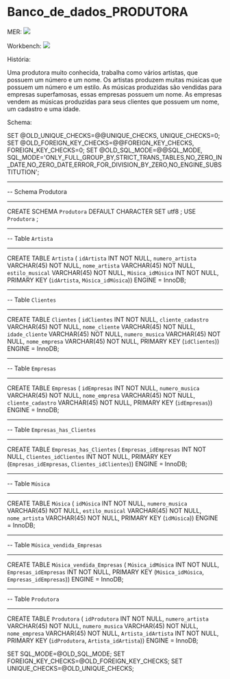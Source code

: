 # Banco_de_dados_PRODUTORA

MER:
<img src= "music01.png" >

Workbench:
<img src= "music02.png">

História:
  
  Uma produtora muito conhecida, trabalha como vários artistas, que possuem um número e um nome. Os artistas produzem muitas músicas que possuem um número e um estilo. As músicas produzidas são vendidas para empresas superfamosas, essas empresas possuem um nome. As empresas vendem as músicas produzidas para seus clientes que possuem um nome, um cadastro e uma idade. 

Schema:

SET @OLD_UNIQUE_CHECKS=@@UNIQUE_CHECKS, UNIQUE_CHECKS=0;
SET @OLD_FOREIGN_KEY_CHECKS=@@FOREIGN_KEY_CHECKS, FOREIGN_KEY_CHECKS=0;
SET @OLD_SQL_MODE=@@SQL_MODE, SQL_MODE='ONLY_FULL_GROUP_BY,STRICT_TRANS_TABLES,NO_ZERO_IN_DATE,NO_ZERO_DATE,ERROR_FOR_DIVISION_BY_ZERO,NO_ENGINE_SUBSTITUTION';

-- -----------------------------------------------------
-- Schema Produtora
-- -----------------------------------------------------
CREATE SCHEMA `Produtora` DEFAULT CHARACTER SET utf8 ;
USE `Produtora` ;

-- -----------------------------------------------------
-- Table `Artista`
-- -----------------------------------------------------

CREATE TABLE `Artista` (
  `idArtista` INT NOT NULL,
  `numero_artista` VARCHAR(45) NOT NULL,
  `nome_artista` VARCHAR(45) NOT NULL,
  `estilo_musical` VARCHAR(45) NOT NULL,
  `Música_idMúsica` INT NOT NULL,
  PRIMARY KEY (`idArtista`, `Música_idMúsica`))
ENGINE = InnoDB;


-- -----------------------------------------------------
-- Table `Clientes`
-- -----------------------------------------------------

CREATE TABLE  `Clientes` (
  `idClientes` INT NOT NULL,
  `cliente_cadastro` VARCHAR(45) NOT NULL,
  `nome_cliente` VARCHAR(45) NOT NULL,
  `idade_cliente` VARCHAR(45) NOT NULL,
  `numero_musica` VARCHAR(45) NOT NULL,
  `nome_empresa` VARCHAR(45) NOT NULL,
  PRIMARY KEY (`idClientes`))
ENGINE = InnoDB;


-- -----------------------------------------------------
-- Table `Empresas`
-- -----------------------------------------------------

CREATE TABLE `Empresas` (
  `idEmpresas` INT NOT NULL,
  `numero_musica` VARCHAR(45) NOT NULL,
  `nome_empresa` VARCHAR(45) NOT NULL,
  `cliente_cadastro` VARCHAR(45) NOT NULL,
  PRIMARY KEY (`idEmpresas`))
ENGINE = InnoDB;


-- -----------------------------------------------------
-- Table `Empresas_has_Clientes`
-- -----------------------------------------------------

CREATE TABLE `Empresas_has_Clientes` (
  `Empresas_idEmpresas` INT NOT NULL,
  `Clientes_idClientes` INT NOT NULL,
  PRIMARY KEY (`Empresas_idEmpresas`, `Clientes_idClientes`))
ENGINE = InnoDB;


-- -----------------------------------------------------
-- Table `Música`
-- -----------------------------------------------------

CREATE TABLE `Música` (
  `idMúsica` INT NOT NULL,
  `numero_musica` VARCHAR(45) NOT NULL,
  `estilo_musical` VARCHAR(45) NOT NULL,
  `nome_artista` VARCHAR(45) NOT NULL,
  PRIMARY KEY (`idMúsica`))
ENGINE = InnoDB;

-----------------------------------------------------
-- Table `Música_vendida_Empresas`
-- -----------------------------------------------------

CREATE TABLE `Música_vendida_Empresas` (
  `Música_idMúsica` INT NOT NULL,
  `Empresas_idEmpresas` INT NOT NULL,
  PRIMARY KEY (`Música_idMúsica`, `Empresas_idEmpresas`))
ENGINE = InnoDB;


-- -----------------------------------------------------
-- Table `Produtora`
-- -----------------------------------------------------

CREATE TABLE `Produtora` (
  `idProdutora` INT NOT NULL,
  `numero_artista` VARCHAR(45) NOT NULL,
  `numero_musica` VARCHAR(45) NOT NULL,
  `nome_empresa` VARCHAR(45) NOT NULL,
  `Artista_idArtista` INT NOT NULL,
  PRIMARY KEY (`idProdutora`, `Artista_idArtista`))
ENGINE = InnoDB;


SET SQL_MODE=@OLD_SQL_MODE;
SET FOREIGN_KEY_CHECKS=@OLD_FOREIGN_KEY_CHECKS;
SET UNIQUE_CHECKS=@OLD_UNIQUE_CHECKS;
